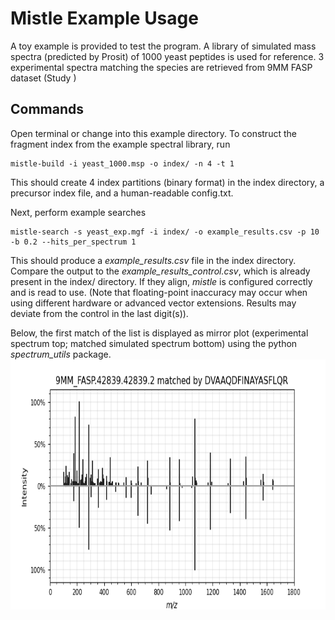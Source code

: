 # Mistle Example Usage

A toy example is provided to test the program. A library of simulated mass spectra (predicted by Prosit) of 1000 yeast peptides is used for reference. 3 experimental spectra matching the species are retrieved from 9MM FASP dataset (Study )

## Commands

Open terminal or change into this example directory. To construct the fragment index from the example spectral library, run

    mistle-build -i yeast_1000.msp -o index/ -n 4 -t 1
    
This should create 4 index partitions (binary format) in the index directory, a precursor index file, and a human-readable config.txt.

Next, perform example searches
    
    mistle-search -s yeast_exp.mgf -i index/ -o example_results.csv -p 10 -b 0.2 --hits_per_spectrum 1

This should produce a *example_results.csv* file in the index directory. Compare the output to the *example_results_control.csv*, which is already present in the index/ directory. If they align, *mistle* is configured correctly and is read to use. (Note that floating-point inaccuracy may occur when using different hardware or advanced vector extensions. Results may deviate from the control in the last digit(s)).

Below, the first match of the list is displayed as mirror plot (experimental spectrum top; matched simulated spectrum bottom) using the python *spectrum_utils* package.
<img src="example_match_mirrorplot.png" alt="Logo" height="400">

